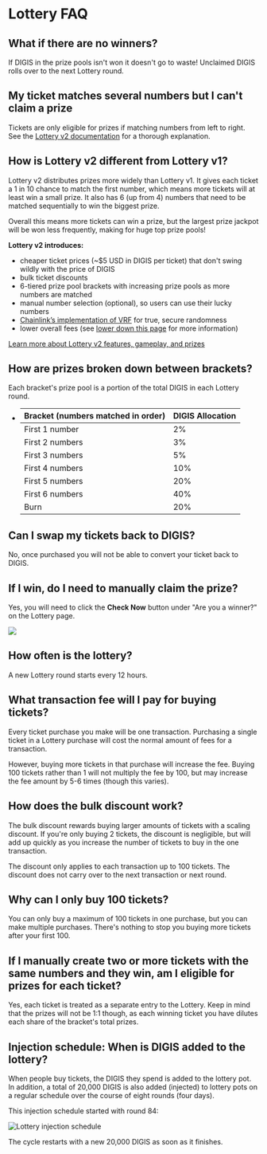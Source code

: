 # Lottery FAQ

## What if there are no winners?

If DIGIS in the prize pools isn't won it doesn't go to waste! Unclaimed DIGIS rolls over to the next Lottery round.

## My ticket matches several numbers but I can't claim a prize

Tickets are only eligible for prizes if matching numbers from left to right. See the [Lottery v2 documentation](./) for a thorough explanation.

## How is Lottery v2 different from Lottery v1?

Lottery v2 distributes prizes more widely than Lottery v1. It gives each ticket a 1 in 10 chance to match the first number, which means more tickets will at least win a small prize. It also has 6 (up from 4) numbers that need to be matched sequentially to win the biggest prize.

Overall this means more tickets can win a prize, but the largest prize jackpot will be won less frequently, making for huge top prize pools!

**Lottery v2 introduces:**

* cheaper ticket prices (\~$5 USD in DIGIS per ticket) that don't swing wildly with the price of DIGIS
* bulk ticket discounts
* 6-tiered prize pool brackets with increasing prize pools as more numbers are matched
* manual number selection (optional), so users can use their lucky numbers
* [Chainlink’s implementation of VRF](https://docs.chain.link/docs/chainlink-vrf/) for true, secure randomness
* lower overall fees (see [lower down this page](lottery-faq.md#what-transaction-fee-will-i-pay-for-buying-tickets) for more information)

[Learn more about Lottery v2 features, gameplay, and prizes](./)

## How are prizes broken down between brackets?

Each bracket's prize pool is a portion of the total DIGIS in each Lottery round.&#x20;

* | Bracket (numbers matched in order) | DIGIS Allocation |
  | ---------------------------------- | --------------- |
  | First 1 number                     | 2%              |
  | First 2 numbers                    | 3%              |
  | First 3 numbers                    | 5%              |
  | First 4 numbers                    | 10%             |
  | First 5 numbers                    | 20%             |
  | First 6 numbers                    | 40%             |
  | Burn                               | 20%             |

## Can I swap my tickets back to DIGIS?

No, once purchased you will not be able to convert your ticket back to DIGIS.

## If I win, do I need to manually claim the prize?

Yes, you will need to click the **Check Now** button under "Are you a winner?" on the Lottery page.

![](<../../.gitbook/assets/image (150).png>)

## How often is the lottery?

A new Lottery round starts every 12 hours.

## What transaction fee will I pay for buying tickets?

Every ticket purchase you make will be one transaction. Purchasing a single ticket in a Lottery purchase will cost the normal amount of fees for a transaction.

However, buying more tickets in that purchase will increase the fee. Buying 100 tickets rather than 1 will not multiply the fee by 100, but may increase the fee amount by 5-6 times (though this varies).

## How does the bulk discount work?

The bulk discount rewards buying larger amounts of tickets with a scaling discount. If you're only buying 2 tickets, the discount is negligible, but will add up quickly as you increase the number of tickets to buy in the one transaction.

The discount only applies to each transaction up to 100 tickets. The discount does not carry over to the next transaction or next round.

## Why can I only buy 100 tickets?

You can only buy a maximum of 100 tickets in one purchase, but you can make multiple purchases. There's nothing to stop you buying more tickets after your first 100.

## If I manually create two or more tickets with the same numbers and they win, am I eligible for prizes for each ticket?

Yes, each ticket is treated as a separate entry to the Lottery. Keep in mind that the prizes will not be 1:1 though, as each winning ticket you have dilutes each share of the bracket's total prizes.

## Injection schedule: When is DIGIS added to the lottery?&#x20;

When people buy tickets, the DIGIS they spend is added to the lottery pot. In addition, a total of 20,000 DIGIS is also added (injected) to lottery pots on a regular schedule over the course of eight rounds (four days).

This injection schedule started with round 84:

![Lottery injection schedule](<../../.gitbook/assets/injection schedule.png>)

The cycle restarts with a new 20,000 DIGIS as soon as it finishes.
